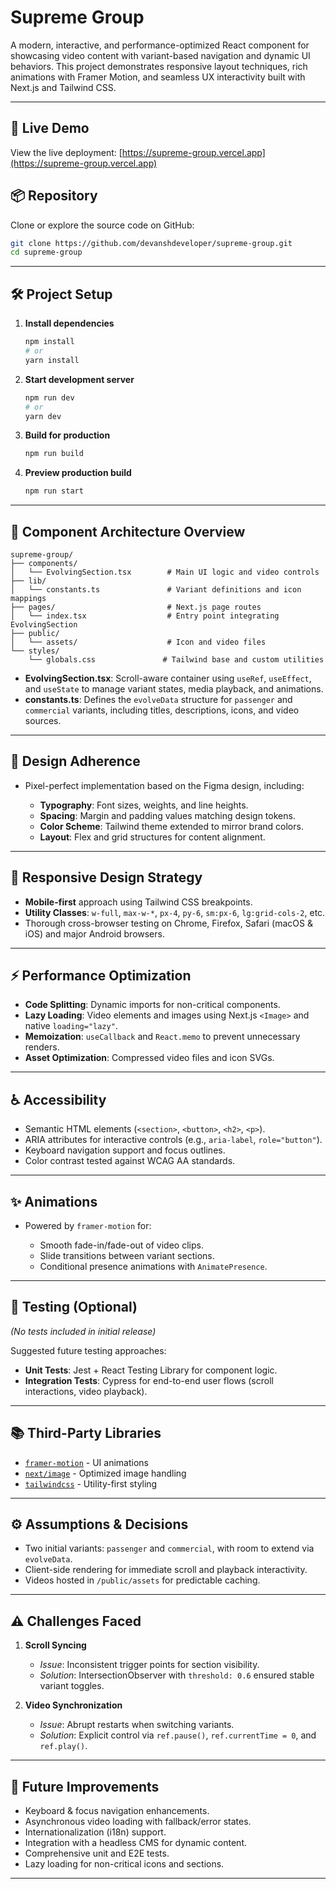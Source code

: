 # Supreme Group

A modern, interactive, and performance-optimized React component for showcasing video content with variant-based navigation and dynamic UI behaviors. This project demonstrates responsive layout techniques, rich animations with Framer Motion, and seamless UX interactivity built with Next.js and Tailwind CSS.

---

## 🚀 Live Demo

View the live deployment: [https://supreme-group.vercel.app](https://supreme-group.vercel.app)


## 📦 Repository

Clone or explore the source code on GitHub:

```bash
git clone https://github.com/devanshdeveloper/supreme-group.git
cd supreme-group
````

---

## 🛠️ Project Setup

1. **Install dependencies**

   ```bash
   npm install
   # or
   yarn install
   ```

2. **Start development server**

   ```bash
   npm run dev
   # or
   yarn dev
   ```

3. **Build for production**

   ```bash
   npm run build
   ```

4. **Preview production build**

   ```bash
   npm run start
   ```

---

## 🧩 Component Architecture Overview

```
supreme-group/
├── components/
│   └── EvolvingSection.tsx        # Main UI logic and video controls
├── lib/
│   └── constants.ts               # Variant definitions and icon mappings
├── pages/                         # Next.js page routes
│   └── index.tsx                  # Entry point integrating EvolvingSection
├── public/
│   └── assets/                    # Icon and video files
└── styles/
    └── globals.css               # Tailwind base and custom utilities
```

* **EvolvingSection.tsx**: Scroll-aware container using `useRef`, `useEffect`, and `useState` to manage variant states, media playback, and animations.
* **constants.ts**: Defines the `evolveData` structure for `passenger` and `commercial` variants, including titles, descriptions, icons, and video sources.

---

## 🎨 Design Adherence

* Pixel-perfect implementation based on the Figma design, including:

  * **Typography**: Font sizes, weights, and line heights.
  * **Spacing**: Margin and padding values matching design tokens.
  * **Color Scheme**: Tailwind theme extended to mirror brand colors.
  * **Layout**: Flex and grid structures for content alignment.

---

## 📱 Responsive Design Strategy

* **Mobile-first** approach using Tailwind CSS breakpoints.
* **Utility Classes**: `w-full`, `max-w-*`, `px-4`, `py-6`, `sm:px-6`, `lg:grid-cols-2`, etc.
* Thorough cross-browser testing on Chrome, Firefox, Safari (macOS & iOS) and major Android browsers.

---

## ⚡ Performance Optimization

* **Code Splitting**: Dynamic imports for non-critical components.
* **Lazy Loading**: Video elements and images using Next.js `<Image>` and native `loading="lazy"`.
* **Memoization**: `useCallback` and `React.memo` to prevent unnecessary renders.
* **Asset Optimization**: Compressed video files and icon SVGs.

---

## ♿ Accessibility

* Semantic HTML elements (`<section>`, `<button>`, `<h2>`, `<p>`).
* ARIA attributes for interactive controls (e.g., `aria-label`, `role="button"`).
* Keyboard navigation support and focus outlines.
* Color contrast tested against WCAG AA standards.

---

## ✨ Animations

* Powered by `framer-motion` for:

  * Smooth fade-in/fade-out of video clips.
  * Slide transitions between variant sections.
  * Conditional presence animations with `AnimatePresence`.

---

## 🧪 Testing (Optional)

*(No tests included in initial release)*

Suggested future testing approaches:

* **Unit Tests**: Jest + React Testing Library for component logic.
* **Integration Tests**: Cypress for end-to-end user flows (scroll interactions, video playback).

---

## 📚 Third-Party Libraries

* [`framer-motion`](https://www.framer.com/motion/) - UI animations
* [`next/image`](https://nextjs.org/docs/api-reference/next/image) - Optimized image handling
* [`tailwindcss`](https://tailwindcss.com/) - Utility-first styling

---

## ⚙️ Assumptions & Decisions

* Two initial variants: `passenger` and `commercial`, with room to extend via `evolveData`.
* Client-side rendering for immediate scroll and playback interactivity.
* Videos hosted in `/public/assets` for predictable caching.

---

## ⚠️ Challenges Faced

1. **Scroll Syncing**

   * *Issue*: Inconsistent trigger points for section visibility.
   * *Solution*: IntersectionObserver with `threshold: 0.6` ensured stable variant toggles.

2. **Video Synchronization**

   * *Issue*: Abrupt restarts when switching variants.
   * *Solution*: Explicit control via `ref.pause()`, `ref.currentTime = 0`, and `ref.play()`.

---

## 🔮 Future Improvements

* Keyboard & focus navigation enhancements.
* Asynchronous video loading with fallback/error states.
* Internationalization (i18n) support.
* Integration with a headless CMS for dynamic content.
* Comprehensive unit and E2E tests.
* Lazy loading for non-critical icons and sections.

---